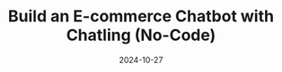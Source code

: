 ---
categories:
- Automation & Workflows
- Development
date: 2024-10-27
description: Learn to build a powerful e-commerce chatbot without writing any code
  using Chatling's no-code platform. This chatbot will handle product inquiries, order
  tracking, returns, and more.
duration: 31 minutes
layout: course
level: Beginner
sections:
- description: Overview of building an e-commerce chatbot using Chatling, highlighting
    its capabilities and no-code approach.
  timestamp: 00:00
  title: "\U0001F3A5 Introduction: Building a No-Code E-commerce Chatbot"
- description: 'Detailed explanation of the chatbot''s four core functions: answering
    product questions, order tracking, handling returns/exchanges, and human agent
    handoff.'
  timestamp: 00:46
  title: "\U0001F916 Chatbot Functionality: Four Key Features"
- description: Guidance on accessing Chatling, creating a new chatbot, and selecting
    from templates or starting from scratch.
  timestamp: 03:40
  title: "\U0001F680 Getting Started with Chatling: Setup and Account Creation"
- description: Instructions on adding data sources to the chatbot, including uploading
    product information (text file) and company details (PDF).
  timestamp: 04:11
  title: "\U0001F4DA Knowledge Base Setup: Importing Product and Company Information"
- description: Step-by-step guide on building the chatbot using Chatling's block system,
    including AI configuration settings and instructions.
  timestamp: 05:34
  title: "\U0001F9F1 Building the Chatbot: Adding Blocks and AI Configuration"
- description: Building the Retrieval Augmented Generation (RAG) chatbot functionality
    to answer product questions from the knowledge base, including adding welcome
    messages and user input capture.
  timestamp: 07:00
  title: "\U0001F4AC Implementing RAG: Creating a Simple Product Inquiry Chatbot"
- description: Adding order tracking functionality using intents.  Covers creating
    intents, sample phrases, and connecting them to the input field.
  timestamp: 09:59
  title: "\U0001F3AF Intent-Based Routing: Order Tracking Functionality"
- description: Using AI to validate user-inputted order numbers, implementing error
    handling for incorrect input, and creating a user-friendly retry mechanism.
  timestamp: '13:30'
  title: '⚙️ Validating Order Numbers with AI: Error Handling'
- description: Building the return/exchange functionality, including collecting necessary
    user information and sending an email to support.
  timestamp: '21:53'
  title: "\U0001F504 Implementing Returns and Exchanges: Multi-Step Intent Flow"
- description: Implementing the human agent handoff feature, capturing user's email
    and question, and emailing all conversation history to support.
  timestamp: '26:59'
  title: "\U0001F468‍\U0001F4BC Human Agent Handoff: Emailing Support"
- description: Publishing the chatbot and integrating it into a website using provided
    code snippets and integration guides.  Also demonstrates sharing a testing link.
  timestamp: '30:23'
  title: "\U0001F680 Publishing and Integrating the Chatbot"
tags:
- Chatling
- No-Code
- E-commerce
- Chatbot
- Automation
thumbnail: https://i.ytimg.com/vi/PBLb3a1iUZ8/sddefault.jpg
title: Build an E-commerce Chatbot with Chatling (No-Code)
videoId: PBLb3a1iUZ8
---